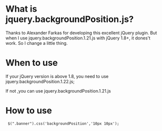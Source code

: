 # What is jquery.backgroundPosition.js? #
Thanks to Alexander Farkas for developing this excellent jQuery plugin.
But when I use jquery.backgroundPosition.1.21.js with jQuery 1.8+, it dones't work. So I change a little thing.
# When to use #
If your jQuery version is above 1.8, you need to use jquery.backgroundPosition.1.22.js;

If not ,you can use jquery.backgroundPosition.1.21.js

# How to use #

     $(".banner").css('backgroundPosition','10px 10px');